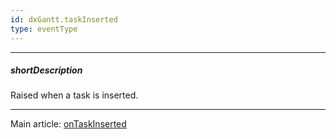 ```yaml
---
id: dxGantt.taskInserted
type: eventType
---
```

---
##### shortDescription
Raised when a task is inserted.

---
Main article: [onTaskInserted](/api-reference/10%20UI%20Components/dxGantt/1%20Configuration/onTaskInserted.md '/Documentation/ApiReference/UI_Components/dxGantt/Configuration/#onTaskInserted')